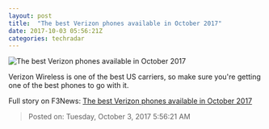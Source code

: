 ```yaml
---
layout: post
title:  "The best Verizon phones available in October 2017"
date: 2017-10-03 05:56:21Z
categories: techradar
---
```


![The best Verizon phones available in October 2017](http://cdn.mos.cms.futurecdn.net/0aabe3bc02cbc89466d5d9641f20cbc7-1200-80.jpg)

Verizon Wireless is one of the best US carriers, so make sure you're getting one of the best phones to go with it.


Full story on F3News: [The best Verizon phones available in October 2017](http://www.f3nws.com/n/aRfbf)

> Posted on: Tuesday, October 3, 2017 5:56:21 AM
